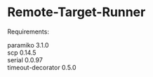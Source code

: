 # Remote-Target-Runner

Requirements:

paramiko            3.1.0 <br />
scp                 0.14.5 <br />
serial              0.0.97 <br />
timeout-decorator   0.5.0 <br />